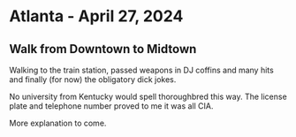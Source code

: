 # Atlanta - April 27, 2024
## Walk from Downtown to Midtown 
Walking to the train station, passed weapons in DJ coffins and many hits and finally (for now) the obligatory dick jokes.

No university from Kentucky would spell thoroughbred this way. The license plate and telephone number proved to me it was all CIA.

More explanation to come.
